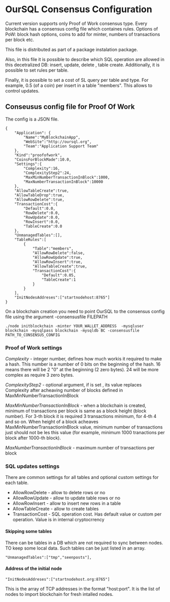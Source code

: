 # OurSQL Consensus Configuration

Current version supports only Proof of Work consensus type. Every blockchain has a consensus config file which containes rules. Options of PoW: block hash options, coins to add for minter, numbers of transactions per block etc.

This file is distributed as part of a package instalation package.

Also, in this file it is possible to describe which SQL operation are allowed in this decetralized DB: insert, update, delete , table create. Additionally, it is possible to set rules per table.

Finally, it is possible to set a cost of SL query per table and type. For example, 0.5 (of a coin) per insert in a table "members". This allows to control updates.

## Conseusus config file for Proof Of Work

The config is a JSON file.

```
{
    "Application": {
        "Name":"MyBlockchainApp",
        "WebSite":"http://oursql.org",
        "Team":"Application Support Team"
    },
    "Kind":"proofofwork",
    "CoinsForBlockMade":10.0,
    "Settings":{
        "Complexity":16,
        "ComplexityStep2":24,
        "MaxMinNumberTransactionInBlock":1000,
        "MaxNumberTransactionInBlock":10000
    },
    "AllowTableCreate":true,
    "AllowTableDrop":true,
    "AllowRowDelete":true,
    "TransactionCost":{
        "Default":0.0,
        "RowDelete":0.0,
        "RowUpdate":0.0,
        "RowInsert":0.0,
        "TableCreate":0.0
    },
    "UnmanagedTables":[],
    "TableRules":[
        {
            "Table":"members",
            "AllowRowDelete":false,
            "AllowRowUpdate":true,
            "AllowRowInsert":true,
            "AllowTableCreate":true,
            "TransactionCost":{
                "Default":0.05,
                "TableCreate":1
            }
        }
    ],
    "InitNodesAddreses":["startnodehost:8765"]
}
```

On a blockchain creation you need to point OurSQL to the consensus config file using the argument -consensusfile FILEPATH

```
./node initblockchain -minter YOUR_WALLET_ADDRESS  -mysqluser blockchain -mysqlpass blockchain -mysqldb BC -consensusfile PATH_TO_CONSENSUS_CONFIG
```
### Proof of Work settings

*Complexity* - integer number, defines how much workis it required to make a hash. This number is a number of 0 bits on the beginning of the hash. 16 means there will be 2 "0" at the beginning (2 zero bytes). 24 will be more complex as require 3 zero bytes.

*ComplexityStep2* - optional argument, if is set , its value replaces Complexity after acheaving number of blocks defined in MaxMinNumberTransactionInBlock

*MaxMinNumberTransactionInBlock* - when a blockchain is created, minimum of transactions per block is same as a block height (block number). For 3-th block it is required 3 transactions minimum, for 4-th 4 and so on. When height of a block acheaves MaxMinNumberTransactionInBlock value, minimum number of transactions just should not be les this value (for example, minimum 1000 tranactions per block after 1000-th block).

*MaxNumberTransactionInBlock* - maximum number of transactions per block

### SQL updates settings

There are common settings for all tables and optional custom settings for each table.

* AllowRowDelete - allow to delete rows or no
* AllowRowUpdate - allow to update table rows or no
* AllowRowInsert - allow to insert new rows in a table
* AllowTableCreate - allow to create tables
* TransactionCost - SQL operation cost. Has default value or custom per operation. Value is in internal cryptocrrency

#### Skipping some tables

There can be tables in a DB which are not required to sync between nodes. TO keep some local data. Such tables can be just listed in an array.

```
"UnmanagedTables":["tmp","seenposts"],
```

#### Address of the initial node

```
"InitNodesAddreses":["startnodehost.org:8765"]
```

This is the array of TCP addresses in the format "host:port". It is the list of nodes to import blockchain for fresh intalled nodes.